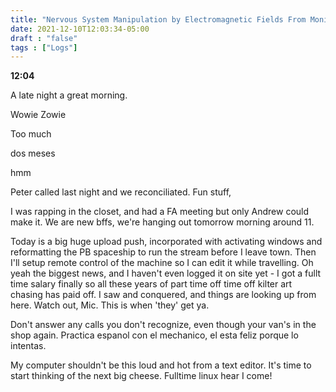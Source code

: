 ```yaml
---
title: "Nervous System Manipulation by Electromagnetic Fields From Monitors"
date: 2021-12-10T12:03:34-05:00
draft : "false"
tags : ["Logs"]
---
```


<!--more-->

**12:04**

A late night a great morning.

Wowie Zowie

Too much

dos meses

hmm

Peter called last night and we reconciliated. Fun stuff,

I was rapping in the closet, and had a FA meeting but only Andrew could make it.
We are new bffs, we're hanging out tomorrow morning around 11.

Today is a big huge upload push, incorporated with activating windows and reformatting the PB spaceship to run the stream before I leave town. Then I'll setup remote control of the machine so I can edit it while travelling. Oh yeah the biggest news, and I haven't even logged it on site yet - I got a fullt time salary finally so all these years of part time off time off kilter art chasing has paid off. I saw and conquered, and things are looking up from here. Watch out, Mic. This is when 'they' get ya.

Don't answer any calls you don't recognize, even though your van's in the shop again. Practica espanol con el mechanico, el esta feliz porque lo intentas.

My computer shouldn't be this loud and hot from a text editor. It's time to start thinking of the next big cheese. Fulltime linux hear I come!  


<!--

| Dailies        | Questions           | Answers  |
| ------------- |:-------------:| -----:|
| Read()      | *What did you read?* | X |
| Write()      | *What did you write?*      |   X |
| Create() | *What did you make?*      |    X |
| Exercise() | *Dance workout (or otherwise?)*      |    X |
| Audio() | *You recorded what:*      |    X |
| Video() | *You filmed what:*      |    X |
| Finish() | *You bounced what track:*      |    X |
| Live() | *You sang what live:*      |    X |
| Finish2() | *You made what visuals*      |    X |
| Phone() | *You called who:*      |    X |
| Share() | *Uploaded what to archive:*      |    X |
| PBD() | *You did what for PBD?*      |    X |
| Web() | *You did what to POLIW.AT?*      |    X |
| Love&Legacy() | *You did what for friends/fam?*      |    X |
| God() | *You're grateful for what?*      |    X |
<sub>v1.0</sub>

 -->
